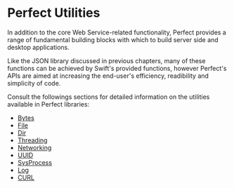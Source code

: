 # Perfect Utilities

In addition to the core Web Service-related functionality, Perfect provides a range of fundamental building blocks with which to build server side and desktop applications.

Like the JSON library discussed in previous chapters, many of these functions can be achieved by Swift's provided functions, however Perfect's APIs are aimed at increasing the end-user's efficiency, readibility and simplicity of code.

Consult the followings sections for detailed information on the utilities available in Perfect libraries:

* [Bytes](https://github.com/PerfectlySoft/PerfectDocs/blob/master/guide/bytes.md)
* [File](https://github.com/PerfectlySoft/PerfectDocs/blob/master/guide/file.md)
* [Dir](https://github.com/PerfectlySoft/PerfectDocs/blob/master/guide/dir.md)
* [Threading](https://github.com/PerfectlySoft/PerfectDocs/blob/master/guide/thread.md)
* [Networking](https://github.com/PerfectlySoft/PerfectDocs/blob/master/guide/net.md)
* [UUID](https://github.com/PerfectlySoft/PerfectDocs/blob/master/guide/UUID.md)
* [SysProcess](https://github.com/PerfectlySoft/PerfectDocs/blob/master/guide/sysProcess.md)
* [Log](https://github.com/PerfectlySoft/PerfectDocs/blob/master/guide/log.md)
* [CURL](https://github.com/PerfectlySoft/PerfectDocs/blob/master/guide/cURL.md)